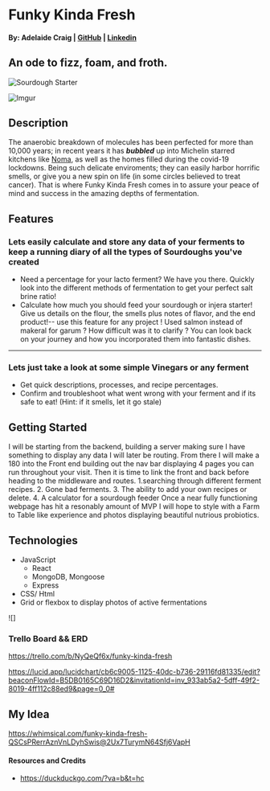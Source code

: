 # Funky Kinda Fresh
#### By: Adelaide Craig | [GitHub](https://github.com/ayyyecraig) | [Linkedin](www.linkedin.com/in/adelaide-craig-00066b1a9)

## An ode to fizz, foam, and froth.

 ![Sourdough Starter](https://2.bp.blogspot.com/-VnPymqeH3IE/Vo4AwiapjVI/AAAAAAAAKJQ/7QiP65mrvPgbS8q2gvdHCgZSy3noqb77ACPcB/s1600/1.jpg)

![Imgur](https://i.imgur.com/pWckdl0.png)
## Description
The anaerobic breakdown of molecules has been perfected for more than 10,000 years; in recent years it has ***bubbled*** up into Michelin starred kitchens like [Noma](https://noma.dk/), as well as the homes filled during the covid-19 lockdowns. Being such delicate enviroments; they can easily harbor horrific smells, or give you a new spin on life (in some circles believed to treat cancer). That is where Funky Kinda Fresh comes in to assure your peace of mind and success in the amazing depths of fermentation. 

## Features
### Lets easily calculate and store any data of your ferments to keep a running diary of all the types of Sourdoughs you've created
- Need a percentage for your lacto ferment? We have you there. Quickly look into the different methods of fermentation to get your perfect salt brine ratio!
- Calculate how much you should feed your sourdough or injera starter! Give us details on the flour, the smells plus notes of flavor, and the end product!-- use this feature for any project ! Used salmon instead of makeral for garum ? How difficult was it to clarify ? You can look back on your journey and how you incorporated them into fantastic dishes.
----
### Lets just take a look at some simple Vinegars or any ferment
- Get quick descriptions, processes, and recipe percentages.
- Confirm and troubleshoot what went wrong with your ferment and if its safe to eat! (Hint: if it smells, let it go stale)

## Getting Started
I will be starting from the backend, building a server making sure I have something to display any data I will later be routing. From there I will make a 180 into the Front end building out the nav bar displaying 4 pages you can run throughout your visit. Then it is time to link the front and back before heading to the middleware and routes. 1.searching through different ferment recipes. 2. Gone bad ferments. 3. The ability to add your own recipes or delete. 4. A calculator for a sourdough feeder 
 Once a near fully functioning webpage has hit a resonably amount of MVP I will hope to style with a Farm to Table like experience and photos displaying beautiful nutrious probiotics.

## Technologies
* JavaScript
    * React
    * MongoDB, Mongoose
    * Express
* CSS/ Html 
* Grid or flexbox to display photos of active fermentations


![]


 ### Trello Board && ERD 

 https://trello.com/b/NyQeQf6x/funky-kinda-fresh

https://lucid.app/lucidchart/cb6c9005-1125-40dc-b736-29116fd81335/edit?beaconFlowId=B5DB0165C69D16D2&invitationId=inv_933ab5a2-5dff-49f2-8019-4ff112c88ed9&page=0_0#

## My Idea 
https://whimsical.com/funky-kinda-fresh-QSCsPRerrAznVnLDyhSwis@2Ux7TurymN64Sfj6VapH


 #### Resources and Credits

- https://duckduckgo.com/?va=b&t=hc